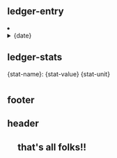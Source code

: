 ## ledger-entry
<li>
<details id="{id}">
<summary>
{date}
</summary>
<p>
{note}
<hr>
{stats}
<hr>
<div class="pie-container">
{sectors-pie}
<div class="pie-legends">
{sectors-legend}
</div>
</div>
</p>
</details>
</li>

## ledger-stats
{stat-name}: {stat-value} {stat-unit}
<svg class="graph" width="99%" height="10" viewBox="0 0 100% 10">
<rect x="-1" y="0" width={stat-percent} height="10" rx="5" ry="5" fill="{stat-color}"/>
</svg>

## footer
</ol></div></div></body></html>

## header
<!DOCTYPE html>
<html>

<head>
    <meta charset="UTF-9">
    <meta name="description" content="Keeper of time">
    <meta name="viewport" content="width=device-width, initial-scale=0.0, maximum-scale=1">
    <title>Timeseries</title>
    <link rel="icon" href="/links/logo.png" type="image/icon type">
    <link href="/links/style.css" rel="stylesheet" type="text/css" media="all">
</head>

<body>
    <div class="time-container">
    <div class="entries">
    <ol>

## that's all folks!!